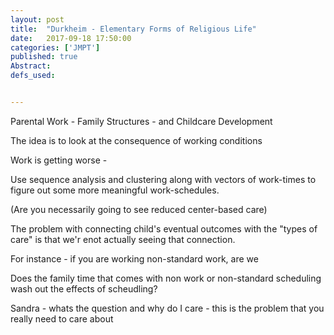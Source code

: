 ```yaml
---
layout: post
title:  "Durkheim - Elementary Forms of Religious Life"
date:   2017-09-18 17:50:00
categories: ['JMPT']
published: true
Abstract:
defs_used:


---
```


Parental Work - Family Structures - and Childcare Development

The idea is to look at the consequence of working conditions

Work is getting worse -

Use sequence analysis and clustering along with vectors of work-times to figure out some more meaningful work-schedules.

(Are you necessarily going to see reduced center-based care)


The problem with connecting child's eventual outcomes with the "types of care" is that we'r enot actually seeing that connection.


For instance - if you are working non-standard work, are we


Does the family time that comes with non work or non-standard scheduling wash out the effects of scheudling?


Sandra - whats the question and why do I care - this is the problem that you really need to care about
